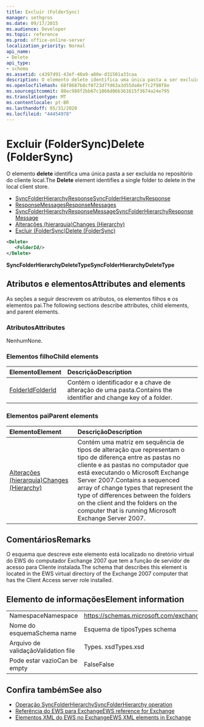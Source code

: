 ```yaml
---
title: Excluir (FolderSync)
manager: sethgros
ms.date: 09/17/2015
ms.audience: Developer
ms.topic: reference
ms.prod: office-online-server
localization_priority: Normal
api_name:
- Delete
api_type:
- schema
ms.assetid: c4397d91-43ef-40a9-a80e-d31501a33caa
description: O elemento delete identifica uma única pasta a ser excluída no repositório do cliente local.
ms.openlocfilehash: 68f8687b8cf0723d7fd63a3d55da8ef7c2f98f8e
ms.sourcegitcommit: 88ec988f2bb67c1866d06b361615f3674a24e795
ms.translationtype: MT
ms.contentlocale: pt-BR
ms.lasthandoff: 05/31/2020
ms.locfileid: "44454978"
---
```

# <a name="delete-foldersync"></a><span data-ttu-id="e897e-103">Excluir (FolderSync)</span><span class="sxs-lookup"><span data-stu-id="e897e-103">Delete (FolderSync)</span></span>

<span data-ttu-id="e897e-104">O elemento **delete** identifica uma única pasta a ser excluída no repositório do cliente local.</span><span class="sxs-lookup"><span data-stu-id="e897e-104">The **Delete** element identifies a single folder to delete in the local client store.</span></span> 
  
- [<span data-ttu-id="e897e-105">SyncFolderHierarchyResponse</span><span class="sxs-lookup"><span data-stu-id="e897e-105">SyncFolderHierarchyResponse</span></span>](syncfolderhierarchyresponse.md)  
- [<span data-ttu-id="e897e-106">ResponseMessages</span><span class="sxs-lookup"><span data-stu-id="e897e-106">ResponseMessages</span></span>](responsemessages.md)  
- [<span data-ttu-id="e897e-107">SyncFolderHierarchyResponseMessage</span><span class="sxs-lookup"><span data-stu-id="e897e-107">SyncFolderHierarchyResponseMessage</span></span>](syncfolderhierarchyresponsemessage.md)  
- [<span data-ttu-id="e897e-108">Alterações (hierarquia)</span><span class="sxs-lookup"><span data-stu-id="e897e-108">Changes (Hierarchy)</span></span>](changes-hierarchy.md)  
- [<span data-ttu-id="e897e-109">Excluir (FolderSync)</span><span class="sxs-lookup"><span data-stu-id="e897e-109">Delete (FolderSync)</span></span>](delete-foldersync.md)
  
```xml
<Delete>
   <FolderId/>
</Delete>
```

<span data-ttu-id="e897e-110">**SyncFolderHierarchyDeleteType**</span><span class="sxs-lookup"><span data-stu-id="e897e-110">**SyncFolderHierarchyDeleteType**</span></span>

## <a name="attributes-and-elements"></a><span data-ttu-id="e897e-111">Atributos e elementos</span><span class="sxs-lookup"><span data-stu-id="e897e-111">Attributes and elements</span></span>

<span data-ttu-id="e897e-112">As seções a seguir descrevem os atributos, os elementos filhos e os elementos pai.</span><span class="sxs-lookup"><span data-stu-id="e897e-112">The following sections describe attributes, child elements, and parent elements.</span></span>
  
### <a name="attributes"></a><span data-ttu-id="e897e-113">Atributos</span><span class="sxs-lookup"><span data-stu-id="e897e-113">Attributes</span></span>

<span data-ttu-id="e897e-114">Nenhum</span><span class="sxs-lookup"><span data-stu-id="e897e-114">None.</span></span>
  
### <a name="child-elements"></a><span data-ttu-id="e897e-115">Elementos filho</span><span class="sxs-lookup"><span data-stu-id="e897e-115">Child elements</span></span>

|<span data-ttu-id="e897e-116">**Elemento**</span><span class="sxs-lookup"><span data-stu-id="e897e-116">**Element**</span></span>|<span data-ttu-id="e897e-117">**Descrição**</span><span class="sxs-lookup"><span data-stu-id="e897e-117">**Description**</span></span>|
|:-----|:-----|
|[<span data-ttu-id="e897e-118">FolderId</span><span class="sxs-lookup"><span data-stu-id="e897e-118">FolderId</span></span>](folderid.md) <br/> |<span data-ttu-id="e897e-119">Contém o identificador e a chave de alteração de uma pasta.</span><span class="sxs-lookup"><span data-stu-id="e897e-119">Contains the identifier and change key of a folder.</span></span>  <br/> |
   
### <a name="parent-elements"></a><span data-ttu-id="e897e-120">Elementos pai</span><span class="sxs-lookup"><span data-stu-id="e897e-120">Parent elements</span></span>

|<span data-ttu-id="e897e-121">**Elemento**</span><span class="sxs-lookup"><span data-stu-id="e897e-121">**Element**</span></span>|<span data-ttu-id="e897e-122">**Descrição**</span><span class="sxs-lookup"><span data-stu-id="e897e-122">**Description**</span></span>|
|:-----|:-----|
|[<span data-ttu-id="e897e-123">Alterações (hierarquia)</span><span class="sxs-lookup"><span data-stu-id="e897e-123">Changes (Hierarchy)</span></span>](changes-hierarchy.md) <br/> |<span data-ttu-id="e897e-124">Contém uma matriz em sequência de tipos de alteração que representam o tipo de diferença entre as pastas no cliente e as pastas no computador que está executando o Microsoft Exchange Server 2007.</span><span class="sxs-lookup"><span data-stu-id="e897e-124">Contains a sequenced array of change types that represent the type of differences between the folders on the client and the folders on the computer that is running Microsoft Exchange Server 2007.</span></span>  <br/> |
   
## <a name="remarks"></a><span data-ttu-id="e897e-125">Comentários</span><span class="sxs-lookup"><span data-stu-id="e897e-125">Remarks</span></span>

<span data-ttu-id="e897e-126">O esquema que descreve este elemento está localizado no diretório virtual do EWS do computador Exchange 2007 que tem a função de servidor de acesso para Cliente instalada.</span><span class="sxs-lookup"><span data-stu-id="e897e-126">The schema that describes this element is located in the EWS virtual directory of the Exchange 2007 computer that has the Client Access server role installed.</span></span>
  
## <a name="element-information"></a><span data-ttu-id="e897e-127">Elemento de informações</span><span class="sxs-lookup"><span data-stu-id="e897e-127">Element information</span></span>

|||
|:-----|:-----|
|<span data-ttu-id="e897e-128">Namespace</span><span class="sxs-lookup"><span data-stu-id="e897e-128">Namespace</span></span>  <br/> |https://schemas.microsoft.com/exchange/services/2006/types  <br/> |
|<span data-ttu-id="e897e-129">Nome do esquema</span><span class="sxs-lookup"><span data-stu-id="e897e-129">Schema name</span></span>  <br/> |<span data-ttu-id="e897e-130">Esquema de tipos</span><span class="sxs-lookup"><span data-stu-id="e897e-130">Types schema</span></span>  <br/> |
|<span data-ttu-id="e897e-131">Arquivo de validação</span><span class="sxs-lookup"><span data-stu-id="e897e-131">Validation file</span></span>  <br/> |<span data-ttu-id="e897e-132">Types. xsd</span><span class="sxs-lookup"><span data-stu-id="e897e-132">Types.xsd</span></span>  <br/> |
|<span data-ttu-id="e897e-133">Pode estar vazio</span><span class="sxs-lookup"><span data-stu-id="e897e-133">Can be empty</span></span>  <br/> |<span data-ttu-id="e897e-134">False</span><span class="sxs-lookup"><span data-stu-id="e897e-134">False</span></span>  <br/> |
   
## <a name="see-also"></a><span data-ttu-id="e897e-135">Confira também</span><span class="sxs-lookup"><span data-stu-id="e897e-135">See also</span></span>

- [<span data-ttu-id="e897e-136">Operação SyncFolderHierarchy</span><span class="sxs-lookup"><span data-stu-id="e897e-136">SyncFolderHierarchy operation</span></span>](syncfolderhierarchy-operation.md)
- [<span data-ttu-id="e897e-137">Referência do EWS para Exchange</span><span class="sxs-lookup"><span data-stu-id="e897e-137">EWS reference for Exchange</span></span>](ews-reference-for-exchange.md)
- [<span data-ttu-id="e897e-138">Elementos XML do EWS no Exchange</span><span class="sxs-lookup"><span data-stu-id="e897e-138">EWS XML elements in Exchange</span></span>](ews-xml-elements-in-exchange.md)

